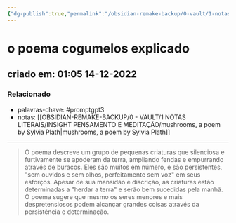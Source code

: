 ```yaml
---
{"dg-publish":true,"permalink":"/obsidian-remake-backup/0-vault/1-notas-literais/insight-pensamento-e-meditacao/o-poema-cogumelos-explicado/","tags":["promptgpt3"],"dgHomeLink":true,"dgShowLocalGraph":true,"dgShowFileTree":true,"dgEnableSearch":true,"noteIcon":""}
---
```


# o poema cogumelos explicado
## criado em: 01:05 14-12-2022

### Relacionado
- palavras-chave: #promptgpt3 
- notas: [[OBSIDIAN-REMAKE-BACKUP/0 - VAULT/1 NOTAS LITERAIS/INSIGHT PENSAMENTO E MEDITAÇÃO/mushrooms, a poem by Sylvia Plath\|mushrooms, a poem by Sylvia Plath]]
---
>O poema descreve um grupo de pequenas criaturas que silenciosa e furtivamente se apoderam da terra, ampliando fendas e empurrando através de buracos. Eles são muitos em número, e são persistentes, "sem ouvidos e sem olhos, perfeitamente sem voz" em seus esforços. Apesar de sua mansidão e discrição, as criaturas estão determinadas a "herdar a terra" e serão bem sucedidas pela manhã. O poema sugere que mesmo os seres menores e mais despretensiosos podem alcançar grandes coisas através da persistência e determinação.